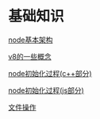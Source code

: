 # 基础知识

[node基本架构](node基本架构/node基本架构.md "node基本架构")

[v8的一些概念](v8的一些概念/v8的一些概念.md "v8的一些概念")

[node初始化过程(c++部分)](node初始化过程\(c++部分\)/node初始化过程\(c++部分\).md "node初始化过程(c++部分)")

[node初始化过程(js部分)](node初始化过程\(js部分\)/node初始化过程\(js部分\).md "node初始化过程(js部分)")

[文件操作](文件操作/文件操作.md "文件操作")
